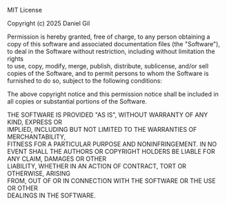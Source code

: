 MIT License

Copyright (c) 2025 Daniel Gil

Permission is hereby granted, free of charge, to any person obtaining a copy
of this software and associated documentation files (the "Software"), to deal
in the Software without restriction, including without limitation the rights  
to use, copy, modify, merge, publish, distribute, sublicense, and/or sell    
copies of the Software, and to permit persons to whom the Software is        
furnished to do so, subject to the following conditions:                     

The above copyright notice and this permission notice shall be included in    
all copies or substantial portions of the Software.                         

THE SOFTWARE IS PROVIDED "AS IS", WITHOUT WARRANTY OF ANY KIND, EXPRESS OR  
IMPLIED, INCLUDING BUT NOT LIMITED TO THE WARRANTIES OF MERCHANTABILITY,    
FITNESS FOR A PARTICULAR PURPOSE AND NONINFRINGEMENT. IN NO EVENT SHALL THE 
AUTHORS OR COPYRIGHT HOLDERS BE LIABLE FOR ANY CLAIM, DAMAGES OR OTHER      
LIABILITY, WHETHER IN AN ACTION OF CONTRACT, TORT OR OTHERWISE, ARISING     
FROM, OUT OF OR IN CONNECTION WITH THE SOFTWARE OR THE USE OR OTHER         
DEALINGS IN THE SOFTWARE.

